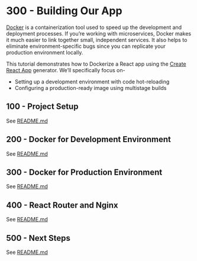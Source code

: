 # 300 - Building Our App

[Docker](https://www.docker.com/) is a containerization tool used to speed up the development and deployment processes. If you’re working with microservices, Docker makes it much easier to link together small, independent services. It also helps to eliminate environment-specific bugs since you can replicate your production environment locally.

This tutorial demonstrates how to Dockerize a React app using the [Create React App](https://facebook.github.io/create-react-app/) generator. We’ll specifically focus on-

- Setting up a development environment with code hot-reloading
- Configuring a production-ready image using multistage builds

## 100 - Project Setup

See [README.md](./100/README.md)

## 200 - Docker for Development Environment

See [README.md](./200/README.md)

## 300 - Docker for Production Environment

See [README.md](./300/README.md)

## 400 - React Router and Nginx

See [README.md](./400/README.md)

## 500 - Next Steps

See [README.md](./500/README.md)
